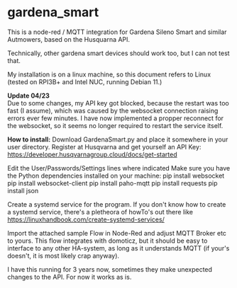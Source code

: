 # gardena_smart

This is a node-red / MQTT integration for Gardena Sileno Smart and similar Autmowers, based on the Husquarna API.

Technically, other gardena smart devices should work too, but I can not test that.

My installation is on a linux machine, so this document refers to Linux (tested on RPI3B+ and Intel NUC, running Debian 11.)  

**Update 04/23**  
Due to some changes, my API key got blocked, because the restart was too fast (I assume), which was caused by the websocket connection raising errors ever few minutes.
I have now implemented a propper reconnect for the websocket, so it seems no longer required to restart the service itself.

**How to install:**
Download GardenaSmart.py and place it somewhere in your user directory.
Register at Husqvarna and get yourself an API Key:
https://developer.husqvarnagroup.cloud/docs/get-started

Edit the User/Passwords/Settings lines where indicated
Make sure you have the Python dependencies installed on your machine:
pip install websocket
pip install websocket-client
pip install paho-mqtt
pip install requests
pip install json

Create a systemd service for the program.
If you don't know how to create a systemd service, there's a pletheora of howTo's out there like 
https://linuxhandbook.com/create-systemd-services/

Import the attached sample Flow in Node-Red and adjust MQTT Broker etc to yours. This flow integrates with domoticz, but it should be easy to interface to any other HA-system, as long as it understands MQTT (if your's doesn't, it is most likely crap anyway).

I have this running for 3 years now, sometimes they make unexpected changes to the API.
For now it works as is.
